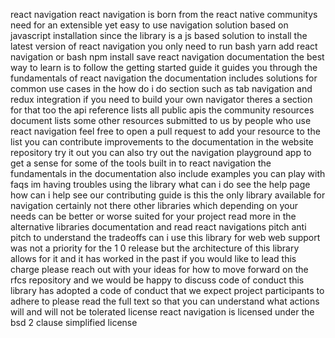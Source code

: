 react navigation react navigation is born from the react native communitys need for an extensible yet easy to use navigation solution based on javascript installation since the library is a js based solution to install the latest version of react navigation you only need to run bash yarn add react navigation or bash npm install save react navigation documentation the best way to learn is to follow the getting started guide it guides you through the fundamentals of react navigation the documentation includes solutions for common use cases in the how do i do section such as tab navigation and redux integration if you need to build your own navigator theres a section for that too the api reference lists all public apis the community resources document lists some other resources submitted to us by people who use react navigation feel free to open a pull request to add your resource to the list you can contribute improvements to the documentation in the website repository try it out you can also try out the navigation playground app to get a sense for some of the tools built in to react navigation the fundamentals in the documentation also include examples you can play with faqs im having troubles using the library what can i do see the help page how can i help see our contributing guide is this the only library available for navigation certainly not there other libraries which depending on your needs can be better or worse suited for your project read more in the alternative libraries documentation and read react navigations pitch anti pitch to understand the tradeoffs can i use this library for web web support was not a priority for the 1 0 release but the architecture of this library allows for it and it has worked in the past if you would like to lead this charge please reach out with your ideas for how to move forward on the rfcs repository and we would be happy to discuss code of conduct this library has adopted a code of conduct that we expect project participants to adhere to please read the full text so that you can understand what actions will and will not be tolerated license react navigation is licensed under the bsd 2 clause simplified license